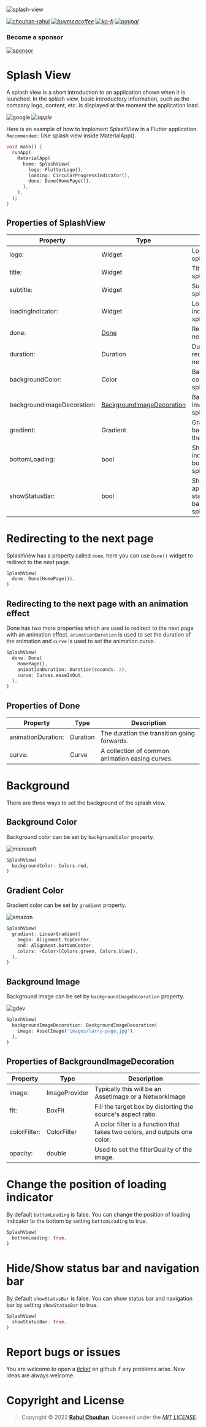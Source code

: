 ![splash-view](https://user-images.githubusercontent.com/82075108/186701730-074e00dc-b76d-4660-b4e9-109f9ac84301.svg)

[![chouhan-rahul](https://user-images.githubusercontent.com/82075108/182797956-c3db4825-97a8-462a-a89a-39772876bbd1.svg)](https://github.com/chouhan-rahul)
_[![buymeacoffee](https://user-images.githubusercontent.com/82075108/182797941-5ad09afd-7c74-4085-8130-819402cf7eaa.svg)](https://www.buymeacoffee.com/rahulchouhan)_
_[![ko-fi](https://user-images.githubusercontent.com/82075108/182797959-bd835cdb-7223-4b16-bf1e-284466d0658f.svg)](https://ko-fi.com/rahulchouhan)_
_[![paypal](https://user-images.githubusercontent.com/82075108/182797963-09475375-9a0a-4342-8e9d-08037d4ba343.svg)](https://paypal.me/rahulvchouhan)_

### Become a sponsor

[![sponsor](https://user-images.githubusercontent.com/82075108/182797969-11208ddc-b84c-4618-8534-18388d24ac18.svg)](https://github.com/sponsors/chouhan-rahul)

# Splash View

A splash view is a short introduction to an application shown when it is launched. In the splash view, basic introductory information, such as the company logo, content, etc. is displayed at the moment the application load.

![google](https://user-images.githubusercontent.com/82075108/187933408-e43cc9b9-ac8b-4739-8964-361aebf4f951.gif)
_![apple](https://user-images.githubusercontent.com/82075108/188062044-c8adec81-7ced-40db-80f7-bc29acd9fc62.gif)_

Here is an example of how to implement SplashView in a Flutter application. `Recommended:` Use splash view inside MaterialApp().

```dart
void main() {
  runApp(
    MaterialApp(
      home: SplashView(
        logo: FlutterLogo(),
        loading: CircularProgressIndicator(),
        done: Done(HomePage()),
      ),
    ),
  );
}
```

## Properties of SplashView

| Property                   | Type                                           | Description                                                 |
| -------------------------- | ---------------------------------------------- | ----------------------------------------------------------- |
| logo:                      | Widget                                         | Logo of the splash view.                                    |
| title:                     | Widget                                         | Title of the splash view.                                   |
| subtitle:                  | Widget                                         | Subtitle of the splash view.                                |
| loadingIndicator:          | Widget                                         | Loading indicator of the splash view.                       |
| done:                      | [Done](#redirecting-to-the-next-page)          | Redirect to the next page.                                  |
| duration:                  | Duration                                       | Duration of redirecting to the next page.                   |
| backgroundColor:           | Color                                          | Background color of the splash view.                        |
| backgroundImageDecoration: | [BackgroundImageDecoration](#background-image) | Background image of the splash view.                        |
| gradient:                  | Gradient                                       | Gradient background of the splash view.                     |
| bottomLoading:             | bool                                           | Show loading indicator on the bottom of the splash view.    |
| showStatusBar:             | bool                                           | Show and hide app status/navigation bar on the splash view. |

# Redirecting to the next page

SplashView has a property called `done`, here you can use `Done()` widget to redirect to the next page.

```dart
SplashView(
  done: Done(HomePage()),
)
```

## Redirecting to the next page with an animation effect

Done has two more properties which are used to redirect to the next page with an animation effect. `animationDuration` is used to set the duration of the animation and `curve` is used to set the animation curve.

```dart
SplashView(
  done: Done(
    HomePage(),
    animationDuration: Duration(seconds: 2),
    curve: Curves.easeInOut,
  ),
)
```

## Properties of Done

| Property           | Type     | Description                                     |
| ------------------ | -------- | ----------------------------------------------- |
| animationDuration: | Duration | The duration the transition going forwards.     |
| curve:             | Curve    | A collection of common animation easing curves. |

# Background

There are three ways to set the background of the splash view.

## Background Color
Background color can be set by `backgroundColor` property.

![microsoft](https://user-images.githubusercontent.com/82075108/187933417-1f362d5e-121d-4e80-b234-8bb2098872b2.gif)

```dart
SplashView(
  backgroundColor: Colors.red,
)
```

## Gradient Color

Gradient color can be set by `gradient` property.

![amazon](https://user-images.githubusercontent.com/82075108/187941122-b964ed0e-2e23-42f7-8169-b5e3ef36fe5f.gif)

```dart
SplashView(
  gradient: LinearGradient(
    begin: Alignment.topCenter,
    end: Alignment.bottomCenter,
    colors: <Color>[Colors.green, Colors.blue]),
  ),
)
```

## Background Image

Background image can be set by `backgroundImageDecoration` property.

![gdev](https://user-images.githubusercontent.com/82075108/188062062-12f70931-d7d0-41ba-a535-19b5d77556e7.gif)

```dart
SplashView(
  backgroundImageDecoration: BackgroundImageDecoration(
    image: AssetImage('images/larry-page.jpg'),
  ),
)
```

## Properties of BackgroundImageDecoration

| Property     | Type          | Description                                                                |
| ------------ | ------------- | -------------------------------------------------------------------------- |
| image:       | ImageProvider | Typically this will be an AssetImage or a NetworkImage                     |
| fit:         | BoxFit        | Fill the target box by distorting the source's aspect ratio.               |
| colorFilter: | ColorFilter   | A color filter is a function that takes two colors, and outputs one color. |
| opacity:     | double        | Used to set the filterQuality of the image.                                |

# Change the position of loading indicator

By default `bottomLoading` is false. You can change the position of loading indicator to the bottom by setting `bottomLoading` to true.

```dart
SplashView(
  bottomLoading: true,
)
```

# Hide/Show status bar and navigation bar

By default `showStatusBar` is false. You can show status bar and navigation bar by setting `showStatusBar` to true.

```dart
SplashView(
  showStatusBar: true,
)
```

# Report bugs or issues

You are welcome to open a _[ticket](https://github.com/chouhan-rahul/splash_view/issues)_ on github if any problems arise. New ideas are always welcome.

# Copyright and License

> Copyright © 2022 **[Rahul Chouhan](https://rahulchouhan.me)**. Licensed under the _[MIT LICENSE](https://github.com/chouhan-rahul/splash_view/blob/main/LICENSE)_.
